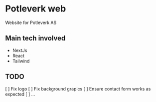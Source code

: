 # Potleverk web
Website for Potleverk AS

## Main tech involved
- NextJs
- React
- Tailwind

## TODO
[ ] Fix logo
[ ] Fix background grapics
[ ] Ensure contact form works as expected
[ ] ...
